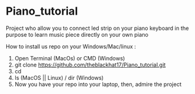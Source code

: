 # Piano_tutorial
Project who allow you to connect led strip on your piano keyboard in the purpose to learn music piece directly on your own piano

How to install us repo on your Windows/Mac/linux : 

1) Open Terminal (MacOs) or CMD (Windows)
2) git clone https://github.com/theblackhat17/Piano_tutorial.git
3) cd
4) ls (MacOS || Linux) / dir (Windows)
5) Now you have your repo into your laptop, then, admire the project 
